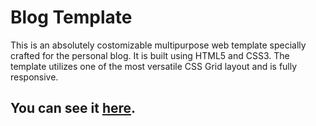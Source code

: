 # Blog Template
This is an absolutely costomizable multipurpose web template specially crafted for the personal blog. It is built using HTML5 and CSS3. The template utilizes one of the most versatile CSS Grid layout and is fully responsive.
## You can see it [here](https://davidoniani.github.io/Blogplate/).
